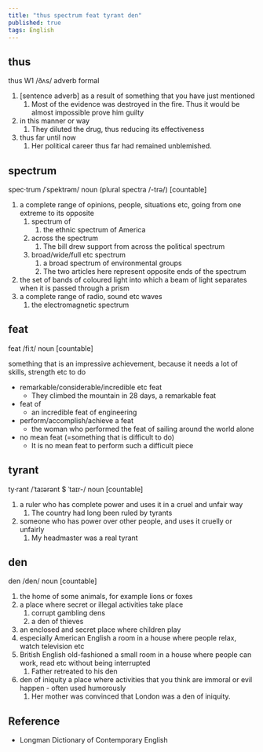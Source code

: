 ```yaml
---
title: "thus spectrum feat tyrant den"
published: true
tags: English
---
```


## thus

thus W1 /ðʌs/ adverb formal

1. [sentence adverb] as a result of something that you have just mentioned
   1. Most of the evidence was destroyed in the fire. Thus it would be almost impossible
      prove him guilty
2. in this manner or way
   1. They diluted the drug, thus reducing its effectiveness
3. thus far until now
   1. Her political career thus far had remained unblemished.

## spectrum

spec·trum /ˈspektrəm/ noun (plural spectra /-trə/) [countable]

1. a complete range of opinions, people, situations etc, going from one extreme to its opposite
   1. spectrum of
      1. the ethnic spectrum of America
   2. across the spectrum
      1. The bill drew support from across the political spectrum
   3. broad/wide/full etc spectrum
      1. a broad spectrum of environmental groups
      2. The two articles here represent opposite ends of the spectrum
2. the set of bands of coloured light into which a beam of light separates when it is
   passed through a prism
3. a complete range of radio, sound etc waves
   1. the electromagnetic spectrum

## feat

feat /fiːt/ noun [countable]

something that is an impressive achievement, because it needs a lot of skills, strength
etc to do

- remarkable/considerable/incredible etc feat
  - They climbed the mountain in 28 days, a remarkable feat
- feat of
  - an incredible feat of engineering
- perform/accomplish/achieve a feat
  - the woman who performed the feat of sailing around the world alone
- no mean feat (=something that is difficult to do)
  - It is no mean feat to perform such a difficult piece

## tyrant

ty·rant /ˈtaɪərənt $ ˈtaɪr-/ noun [countable]

1. a ruler who has complete power and uses it in a cruel and unfair way
   1. The country had long been ruled by tyrants
2. someone who has power over other people, and uses it cruelly or unfairly
   1. My headmaster was a real tyrant

## den

den /den/ noun [countable]

1. the home of some animals, for example lions or foxes
2. a place where secret or illegal activities take place
   1. corrupt gambling dens
   2. a den of thieves
3. an enclosed and secret place where children play
4. especially American English a room in a house where people relax, watch television etc
5. British English old-fashioned a small room in a house where people can work, read etc
   without being interrupted
   1. Father retreated to his den
6. den of iniquity a place where activities that you think are immoral or evil happen -
   often used humorously
   1. Her mother was convinced that London was a den of iniquity.

## Reference

- Longman Dictionary of Contemporary English